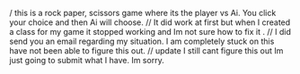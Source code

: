 / this is a rock paper, scissors game where its the player vs Ai. You click your choice and then Ai will choose.
// It did work at first but when I created a class for my game it stopped working and Im not sure how to fix it .
// I did send you an email regarding my situation. I am completely stuck on this have not been able to figure this out.
// update I still cant figure this out Im just going to submit what I have. Im sorry.
